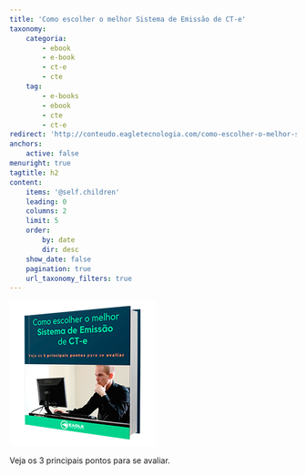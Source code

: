 ```yaml
---
title: 'Como escolher o melhor Sistema de Emissão de CT-e'
taxonomy:
    categoria:
        - ebook
        - e-book
        - ct-e
        - cte
    tag:
        - e-books
        - ebook
        - cte
        - ct-e
redirect: 'http://conteudo.eagletecnologia.com/como-escolher-o-melhor-sistema-de-emissao-de-cte'
anchors:
    active: false
menuright: true
tagtitle: h2
content:
    items: '@self.children'
    leading: 0
    columns: 2
    limit: 5
    order:
        by: date
        dir: desc
    show_date: false
    pagination: true
    url_taxonomy_filters: true
---
```


![Como escolher o melhor Sistema de Emissão de CT-e](3.png)

Veja os 3 principais pontos para se avaliar.